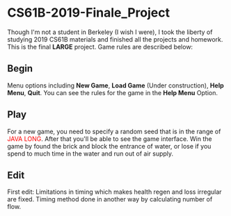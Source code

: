 # CS61B-2019-Finale_Project
Though I'm not a student in Berkeley (I wish I were), I took the liberty of studying 2019 CS61B materials and finished all the projects and homework. 
This is the final **LARGE** project. Game rules are described below: 
## Begin
Menu options including **New Game**, **Load Game** (Under construction), **Help Menu**, **Quit**. 
You can see the rules for the game in the **Help Menu** Option.
## Play
For a new game, you need to specify a random seed that is in the range of <font color='red'>JAVA LONG</font>. After that you'll be able to see the game interface. 
Win the game by found the brick and block the entrance of water, or lose if you spend to much time in 
the water and run out of air supply.
## Edit
First edit: Limitations in timing which makes health regen and loss irregular are fixed. Timing method done in another way by calculating number of flow.
